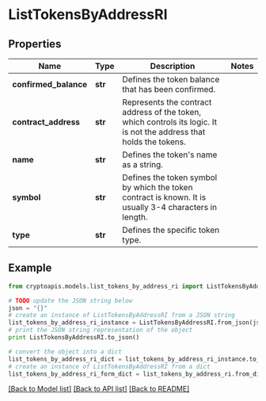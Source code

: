 # ListTokensByAddressRI


## Properties
Name | Type | Description | Notes
------------ | ------------- | ------------- | -------------
**confirmed_balance** | **str** | Defines the token balance that has been confirmed. | 
**contract_address** | **str** | Represents the contract address of the token, which controls its logic. It is not the address that holds the tokens. | 
**name** | **str** | Defines the token&#39;s name as a string. | 
**symbol** | **str** | Defines the token symbol by which the token contract is known. It is usually 3-4 characters in length. | 
**type** | **str** | Defines the specific token type. | 

## Example

```python
from cryptoapis.models.list_tokens_by_address_ri import ListTokensByAddressRI

# TODO update the JSON string below
json = "{}"
# create an instance of ListTokensByAddressRI from a JSON string
list_tokens_by_address_ri_instance = ListTokensByAddressRI.from_json(json)
# print the JSON string representation of the object
print ListTokensByAddressRI.to_json()

# convert the object into a dict
list_tokens_by_address_ri_dict = list_tokens_by_address_ri_instance.to_dict()
# create an instance of ListTokensByAddressRI from a dict
list_tokens_by_address_ri_form_dict = list_tokens_by_address_ri.from_dict(list_tokens_by_address_ri_dict)
```
[[Back to Model list]](../README.md#documentation-for-models) [[Back to API list]](../README.md#documentation-for-api-endpoints) [[Back to README]](../README.md)


